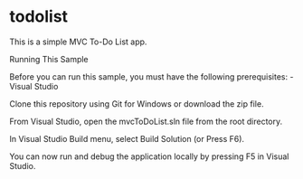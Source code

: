 # todolist

This is a simple MVC To-Do List app.


Running This Sample


Before you can run this sample, you must have the following prerequisites:
-Visual Studio 

Clone this repository using Git for Windows or download the zip file.

From Visual Studio, open the mvcToDoList.sln file from the root directory.

In Visual Studio Build menu, select Build Solution (or Press F6).

You can now run and debug the application locally by pressing F5 in Visual Studio.
